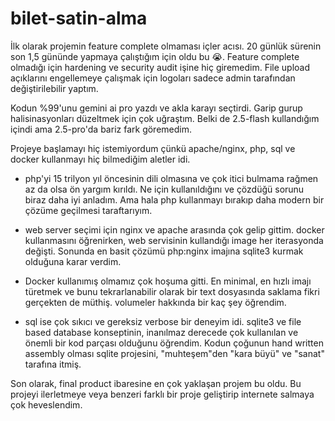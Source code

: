 # bilet-satin-alma

İlk olarak projemin feature complete olmaması içler acısı. 20 günlük sürenin son 1,5 gününde yapmaya çalıştığım için oldu bu 😭. Feature complete olmadığı için hardening ve security audit işine hiç giremedim. File upload açıklarını engellemeye çalışmak için logoları sadece admin tarafından değiştirilebilir yaptım. 

Kodun %99'unu gemini ai pro yazdı ve akla karayı seçtirdi. Garip gurup halisinasyonları düzeltmek için çok uğraştım. Belki de 2.5-flash kullandığım içindi ama 2.5-pro'da bariz fark göremedim.

Projeye başlamayı hiç istemiyordum çünkü apache/nginx, php, sql ve docker kullanmayı hiç bilmediğim aletler idi. 

 - php'yi 15 trilyon yıl öncesinin dili olmasına ve çok itici bulmama rağmen az da olsa ön yargım kırıldı. Ne için kullanıldığını ve çözdüğü sorunu biraz daha iyi anladım. Ama hala php kullanmayı bırakıp daha modern bir çözüme geçilmesi taraftarıyım.

 - web server seçimi için nginx ve apache arasında çok gelip gittim. docker kullanmasını öğrenirken, web servisinin kullandığı image her iterasyonda değişti. Sonunda en basit çözümü php:nginx imajına sqlite3 kurmak olduğuna karar verdim.

 - Docker kullanımış olmamız çok hoşuma gitti. En minimal, en hızlı imajı türetmek ve bunu tekrarlanabilir olarak bir text dosyasında saklama fikri gerçekten de müthiş. volumeler hakkında bir kaç şey öğrendim.

 - sql ise çok sıkıcı ve gereksiz verbose bir deneyim idi. sqlite3 ve file based database konseptinin, inanılmaz derecede çok kullanılan ve önemli bir kod parçası olduğunu öğrendim. Kodun çoğunun hand written assembly olması sqlite projesini, "muhteşem"den "kara büyü" ve "sanat" tarafına itmiş.

Son olarak, final product ibaresine en çok yaklaşan projem bu oldu. Bu projeyi ilerletmeye veya benzeri farklı bir proje geliştirip internete salmaya çok heveslendim.
